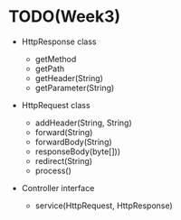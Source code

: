 # TODO(Week3)
- HttpResponse class
  - getMethod
  - getPath
  - getHeader(String)
  - getParameter(String)


- HttpRequest class
  - addHeader(String, String)
  - forward(String)
  - forwardBody(String)
  - responseBody(byte[]))
  - redirect(String)
  - process()

- Controller interface
  -  service(HttpRequest, HttpResponse)